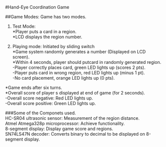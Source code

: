 #Hand-Eye Coordination Game <br>

##Game Modes: Game has two modes.<br>
1. Test Mode:<br>
*Player puts a card in a region.<br>
*LCD displays the region number.<br>

2. Playing mode: Initiated by sliding switch<br>
*Game system randomly generates a number (Displayed on LCD screen).<br>
*Within 4 seconds, player should putcard in randomly generated region.<br>
-Player correctly places card, green LED lights up (scores 2 pts).<br>
-Player puts card in wrong region, red LED lights up (minus 1 pt).<br>
-No card placement, orange LED lights up (0 pts).<br>

*Game ends after six turns.<br>
*Overall score of player s displayed at end of game (for 2 seconds).<br>
-Overall score negative: Red LED lights up.<br>
-Overall score positive: Green LED lights up.<br>

###Some of the Componets used.<br>
HC-SR04 ultrasonic sensor: Measurement of the region distance.<br>
Atmel Atmega328p microprocessor: Achieve functionality.<br>
8-segment display: Display game score and regions.<br>
SN74LS47N decoder: Converts binary to decimal to be displayed on 8-segment display.<br>

